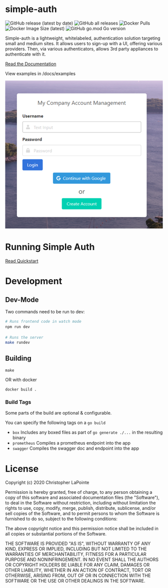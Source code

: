 # simple-auth

![GitHub release (latest by date)](https://img.shields.io/github/v/release/zix99/simple-auth)
![GitHub all releases](https://img.shields.io/github/downloads/zix99/simple-auth/total)
![Docker Pulls](https://img.shields.io/docker/pulls/zix99/simple-auth)
![Docker Image Size (latest)](https://img.shields.io/docker/image-size/zix99/simple-auth/latest)
![GitHub go.mod Go version](https://img.shields.io/github/go-mod/go-version/zix99/simple-auth)

Simple-auth is a lightweight, whitelabeled, authentication solution targeting small and medium sites. 
It allows users to sign-up with a UI, offering various providers.  Then, via various authenticators, allows
3rd party appliances to authenticate with it.

[Read the Documentation](https://simple-auth.surge.sh)

View examples in /docs/examples

![Simple-auth](docs/simpleauth.png)

# Running Simple Auth

[Read Quickstart](https://simple-auth.surge.sh/quickstart.html)

# Development

## Dev-Mode

Two commands need to be run to dev:
```sh
# Runs frontend code in watch mode
npm run dev

# Runs the server
make rundev
```

## Building

```
make
```

OR with docker

```
docker build .
```

### Build Tags

Some parts of the build are optional & configurable.

You can specify the following tags on a `go build`

* `box` Includes any boxed files as part of `go generate ./...` in the resulting binary
* `prometheus` Compiles a prometheus endpoint into the app
* `swagger` Compiles the swagger doc and endpoint into the app


# License

Copyright (c) 2020 Christopher LaPointe

Permission is hereby granted, free of charge, to any person obtaining a copy
of this software and associated documentation files (the "Software"), to deal
in the Software without restriction, including without limitation the rights
to use, copy, modify, merge, publish, distribute, sublicense, and/or sell
copies of the Software, and to permit persons to whom the Software is
furnished to do so, subject to the following conditions:

The above copyright notice and this permission notice shall be included in all
copies or substantial portions of the Software.

THE SOFTWARE IS PROVIDED "AS IS", WITHOUT WARRANTY OF ANY KIND, EXPRESS OR
IMPLIED, INCLUDING BUT NOT LIMITED TO THE WARRANTIES OF MERCHANTABILITY,
FITNESS FOR A PARTICULAR PURPOSE AND NONINFRINGEMENT. IN NO EVENT SHALL THE
AUTHORS OR COPYRIGHT HOLDERS BE LIABLE FOR ANY CLAIM, DAMAGES OR OTHER
LIABILITY, WHETHER IN AN ACTION OF CONTRACT, TORT OR OTHERWISE, ARISING FROM,
OUT OF OR IN CONNECTION WITH THE SOFTWARE OR THE USE OR OTHER DEALINGS IN THE
SOFTWARE.

